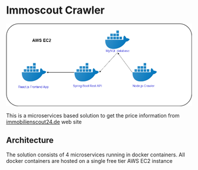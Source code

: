 
# Immoscout Crawler
![diagram](./diagram.png)

This is a microservices based solution to get the price information from [immobilienscout24.de](https://www.immobilienscout24.de)  web site

## Architecture
The solution consists of 4 microservices running in docker containers. All docker containers are hosted on a single free tier AWS EC2 instance



